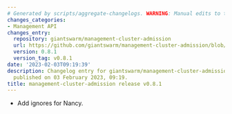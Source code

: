```yaml
---
# Generated by scripts/aggregate-changelogs. WARNING: Manual edits to this files will be overwritten.
changes_categories:
- Management API
changes_entry:
  repository: giantswarm/management-cluster-admission
  url: https://github.com/giantswarm/management-cluster-admission/blob/master/CHANGELOG.md#081---2023-01-27
  version: 0.8.1
  version_tag: v0.8.1
date: '2023-02-03T09:19:39'
description: Changelog entry for giantswarm/management-cluster-admission version 0.8.1,
  published on 03 February 2023, 09:19.
title: management-cluster-admission release v0.8.1
---
```


- Add ignores for Nancy.
